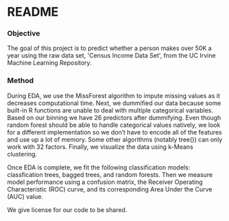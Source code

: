 # README

### Objective
The goal of this project is to predict whether a person makes over 50K a year using the raw data set, 'Census Income Data Set', from the UC Irvine Machine Learning Repository.

### Method 
During EDA, we use the MissForest algorithm to impute missing values as it decreases computational time. Next, we dummified our data because some built-in R functions are unable to deal with multiple categorical variables. Based on our binning we have 26 predictors after dummifying. Even though random forest should be able to handle categorical values natively, we look for a different implementation so we don’t have to encode all of the features and use up a lot of memory. Some other algorithms (notably tree()) can only work with 32 factors. Finally, we visualize the data using k-Means clustering.

Once EDA is complete, we fit the following classification models: classfication trees, bagged trees, and random forests. Then we measure model performance using a confusion matrix, the Receiver Operating Characteristic (ROC) curve, and its corresponding Area Under the Curve (AUC) value.   

We give license for our code to be shared. 

